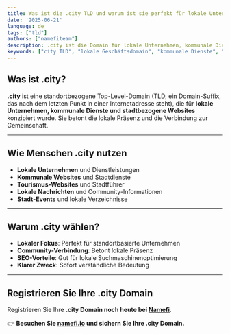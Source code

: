 ```yaml
---
title: Was ist die .city TLD und warum ist sie perfekt für lokale Unternehmen?
date: '2025-06-21'
language: de
tags: ["tld"]
authors: ["namefiteam"]
description: .city ist die Domain für lokale Unternehmen, kommunale Dienste und stadtbezogene Websites. Perfekt zur Etablierung lokaler Präsenz.
keywords: ["city TLD", "lokale Geschäftsdomain", "kommunale Dienste", "Stadt-Websites", "lokale Präsenz"]
---
```


## **Was ist .city?**

**.city** ist eine standortbezogene Top-Level-Domain (TLD, ein Domain-Suffix, das nach dem letzten Punkt in einer Internetadresse steht), die für **lokale Unternehmen, kommunale Dienste und stadtbezogene Websites** konzipiert wurde. Sie betont die lokale Präsenz und die Verbindung zur Gemeinschaft.

---

## **Wie Menschen .city nutzen**

* **Lokale Unternehmen** und Dienstleistungen
* **Kommunale Websites** und Stadtdienste
* **Tourismus-Websites** und Stadtführer
* **Lokale Nachrichten** und Community-Informationen
* **Stadt-Events** und lokale Verzeichnisse

---

## **Warum .city wählen?**

* **Lokaler Fokus**: Perfekt für standortbasierte Unternehmen
* **Community-Verbindung**: Betont lokale Präsenz
* **SEO-Vorteile**: Gut für lokale Suchmaschinenoptimierung
* **Klarer Zweck**: Sofort verständliche Bedeutung

---

## **Registrieren Sie Ihre .city Domain**

Registrieren Sie Ihre **.city Domain noch heute bei [Namefi](https://namefi.io)**.

👉 **Besuchen Sie [namefi.io](https://namefi.io) und sichern Sie Ihre .city Domain.**